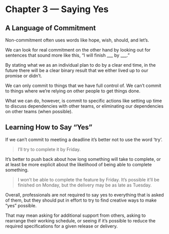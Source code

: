 # Chapter 3 — Saying Yes

## A Language of Commitment

Non-commitment often uses words like hope, wish, should, and let’s.

We can look for real commitment on the other hand by looking out for sentences that sound more like this, “I will finish \_\_\_ by \_\_\_.”

By stating what we as an individual plan to do by a clear end time, in the future there will be a clear binary result that we either lived up to our promise or didn’t.

We can only commit to things that we have full control of. We can’t commit to things where we’re relying on other people to get things done.

What we can do, however, is commit to specific actions like setting up time to discuss dependencies with other teams, or eliminating our dependencies on other teams (when possible).

## Learning How to Say “Yes”

If we can’t commit to meeting a deadline it’s better not to use the word ‘try’.

> I’ll try to complete it by Friday.

It’s better to push back about how long something will take to complete, or at least be more explicit about the likelihood of being able to complete something.

> I won’t be able to complete the feature by Friday. It’s possible it’ll be finished on Monday, but the delivery may be as late as Tuesday.

Overall, professionals are not required to say yes to everything that is asked of them, but they should put in effort to try to find creative ways to make “yes” possible.

That may mean asking for additional support from others, asking to rearrange their working schedule, or seeing if it’s possible to reduce the required specifications for a given release or delivery.
